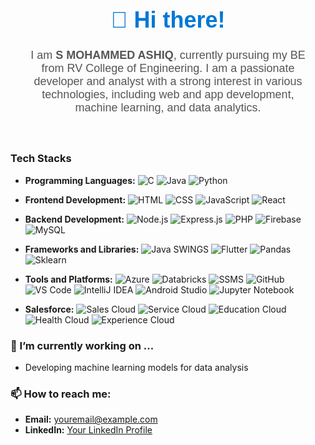 <div style="text-align: center; padding: 20px; font-family: Arial, sans-serif;">
  <h1 style="font-size: 36px; font-weight: bold; color: #0078D4;">👋 Hi there!</h1>
  <p style="font-size: 18px; color: #555;">I am <strong>S MOHAMMED ASHIQ</strong>, currently pursuing my BE from RV College of Engineering. I am a passionate developer and analyst with a strong interest in various technologies, including web and app development, machine learning, and data analytics.</p>
</div>


### Tech Stacks

- **Programming Languages:**
  ![C](https://img.shields.io/badge/C-A8B9CC?style=flat-square&logo=c&logoColor=white)
  ![Java](https://img.shields.io/badge/Java-007396?style=flat-square&logo=java&logoColor=white)
  ![Python](https://img.shields.io/badge/Python-3776AB?style=flat-square&logo=python&logoColor=white)

- **Frontend Development:**
  ![HTML](https://img.shields.io/badge/HTML5-E34F26?style=flat-square&logo=html5&logoColor=white)
  ![CSS](https://img.shields.io/badge/CSS3-1572B6?style=flat-square&logo=css3&logoColor=white)
  ![JavaScript](https://img.shields.io/badge/JavaScript-F7DF1E?style=flat-square&logo=javascript&logoColor=black)
  ![React](https://img.shields.io/badge/React-61DAFB?style=flat-square&logo=react&logoColor=black)

- **Backend Development:**
  ![Node.js](https://img.shields.io/badge/Node.js-339933?style=flat-square&logo=node-dot-js&logoColor=white)
  ![Express.js](https://img.shields.io/badge/Express.js-000000?style=flat-square&logo=express&logoColor=white)
  ![PHP](https://img.shields.io/badge/PHP-777BB4?style=flat-square&logo=php&logoColor=white)
  ![Firebase](https://img.shields.io/badge/Firebase-FFCA28?style=flat-square&logo=firebase&logoColor=black)
  ![MySQL](https://img.shields.io/badge/MySQL-4479A1?style=flat-square&logo=mysql&logoColor=white)

- **Frameworks and Libraries:**
  ![Java SWINGS](https://img.shields.io/badge/Java_Swings-007396?style=flat-square&logo=java&logoColor=white)
  ![Flutter](https://img.shields.io/badge/Flutter-02569B?style=flat-square&logo=flutter&logoColor=white)
  ![Pandas](https://img.shields.io/badge/Pandas-150458?style=flat-square&logo=pandas&logoColor=white)
  ![Sklearn](https://img.shields.io/badge/Sklearn-F7931E?style=flat-square&logo=scikit-learn&logoColor=white)

- **Tools and Platforms:**
  ![Azure](https://img.shields.io/badge/Microsoft_Azure-0078D4?style=flat-square&logo=microsoft-azure&logoColor=white)
  ![Databricks](https://img.shields.io/badge/Databricks-FF3621?style=flat-square&logo=databricks&logoColor=white)
  ![SSMS](https://img.shields.io/badge/SQL_Server_Management_Studio-CC2927?style=flat-square&logo=microsoft-sql-server&logoColor=white)
  ![GitHub](https://img.shields.io/badge/GitHub-181717?style=flat-square&logo=github&logoColor=white)
  ![VS Code](https://img.shields.io/badge/Visual_Studio_Code-0078D4?style=flat-square&logo=visual-studio-code&logoColor=white)
  ![IntelliJ IDEA](https://img.shields.io/badge/IntelliJ_IDEA-000000?style=flat-square&logo=intellij-idea&logoColor=white)
  ![Android Studio](https://img.shields.io/badge/Android_Studio-3DDC84?style=flat-square&logo=android-studio&logoColor=white)
  ![Jupyter Notebook](https://img.shields.io/badge/Jupyter_Notebook-F37626?style=flat-square&logo=jupyter&logoColor=white)

- **Salesforce:**
  ![Sales Cloud](https://img.shields.io/badge/Sales_Cloud-00A1E0?style=flat-square&logo=salesforce&logoColor=white)
  ![Service Cloud](https://img.shields.io/badge/Service_Cloud-00A1E0?style=flat-square&logo=salesforce&logoColor=white)
  ![Education Cloud](https://img.shields.io/badge/Education_Cloud-00A1E0?style=flat-square&logo=salesforce&logoColor=white)
  ![Health Cloud](https://img.shields.io/badge/Health_Cloud-00A1E0?style=flat-square&logo=salesforce&logoColor=white)
  ![Experience Cloud](https://img.shields.io/badge/Experience_Cloud-00A1E0?style=flat-square&logo=salesforce&logoColor=white)




### 🔭 I’m currently working on ...
- Developing machine learning models for data analysis

### 📫 How to reach me:
- **Email:** [youremail@example.com](mailto:youremail@example.com)
- **LinkedIn:** [Your LinkedIn Profile](https://www.linkedin.com/in/yourprofile)
